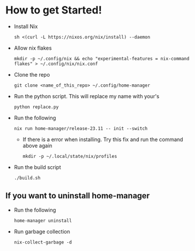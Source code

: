 # How to get Started!

- Install Nix

    ```
    sh <(curl -L https://nixos.org/nix/install) --daemon
    ```

- Allow nix flakes

    ```
    mkdir -p ~/.config/nix && echo "experimental-features = nix-command flakes" > ~/.config/nix/nix.conf
    ```

- Clone the repo

    ```
    git clone <name_of_this_repo> ~/.config/home-manager
    ```

- Run the python script. This will replace my name with your's

    ```
    python replace.py
    ```

- Run the following

    ```
    nix run home-manager/release-23.11 -- init --switch
    ```

    - If there is a error when installing. Try this fix and run the command above again

      ```
      mkdir -p ~/.local/state/nix/profiles
      ```

- Run the build script

    ```
    ./build.sh
    ```

## If you want to uninstall home-manager

- Run the following

    ```
    home-manager uninstall
    ```

- Run garbage collection

    ```
    nix-collect-garbage -d
    ```
